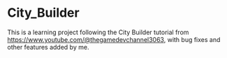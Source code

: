 # City_Builder

 This is a learning project following the City Builder tutorial from https://www.youtube.com/@thegamedevchannel3063, with bug fixes and other features added by me.
